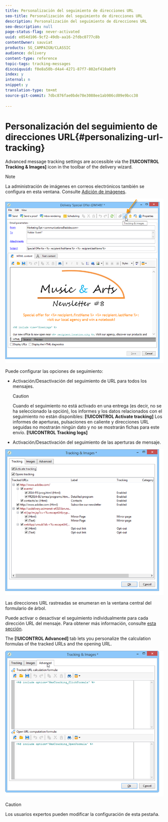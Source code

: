 ```yaml
---
title: Personalización del seguimiento de direcciones URL
seo-title: Personalización del seguimiento de direcciones URL
description: Personalización del seguimiento de direcciones URL
seo-description: null
page-status-flag: never-activated
uuid: e054d106-9cf2-49db-aa16-2fdbc0777c8b
contentOwner: sauviat
products: SG_CAMPAIGN/CLASSIC
audience: delivery
content-type: reference
topic-tags: tracking-messages
discoiquuid: f0e8a50b-d4a4-4271-87f7-802ef410a0f9
index: y
internal: n
snippet: y
translation-type: tm+mt
source-git-commit: 7dbc876fae0bde78e3088ee1ab986cd09e9bcc38

---
```



# Personalización del seguimiento de direcciones URL{#personalizing-url-tracking}

Advanced message tracking settings are accessible via the **[!UICONTROL Tracking & Images]** icon in the toolbar of the delivery wizard.

>[!NOTE]
>
>La administración de imágenes en correos electrónicos también se configura en esta ventana. Consulte [Adición de imágenes](../../delivery/using/defining-the-email-content.md#adding-images).

![](assets/s_ncs_user_email_del_tracking_ico.png)

Puede configurar las opciones de seguimiento:

* Activación/Desactivación del seguimiento de URL para todos los mensajes.

   >[!CAUTION]
   >
   >Cuando el seguimiento no está activado en una entrega (es decir, no se ha seleccionado la opción), los informes y los datos relacionados con el seguimiento no están disponibles: **[!UICONTROL Activate tracking]** Los informes de aperturas, pulsaciones en caliente y direcciones URL seguidas no mostrarán ningún dato y no se mostrarán fichas para este envío. **[!UICONTROL Tracking logs]**

* Activación/Desactivación del seguimiento de las aperturas de mensaje.

![](assets/s_ncs_user_email_del_tracking_param.png)

Las direcciones URL rastreadas se enumeran en la ventana central del formulario de árbol.

Puede activar o desactivar el seguimiento individualmente para cada dirección URL del mensaje. Para obtener más información, consulte [esta sección](../../delivery/using/how-to-configure-tracked-links.md).

The **[!UICONTROL Advanced]** tab lets you personalize the calculation formulas of the tracked URLs and the opening URL.

![](assets/s_ncs_user_email_del_tracking_param_adv.png)

>[!CAUTION]
>
>Los usuarios expertos pueden modificar la configuración de esta pestaña.
